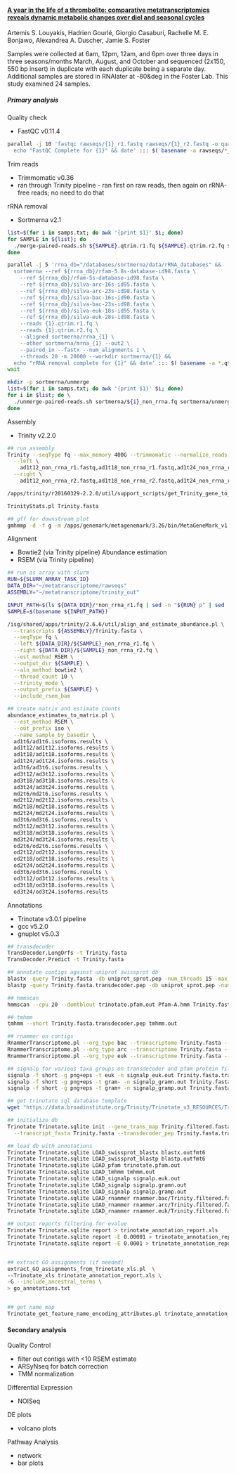 #### [A year in the life of a thrombolite: comparative metatranscriptomics reveals dynamic metabolic changes over diel and seasonal cycles](https://enviromicro-journals-onlinelibrary-wiley-com.ezproxy.lib.uconn.edu/doi/full/10.1111/1462-2920.14029)  
Artemis S. Louyakis, Hadrien Gourlé, Giorgio Casaburi, Rachelle M. E. Bonjawo, Alexandrea A. Duscher, Jamie S. Foster  

Samples were collected at 6am, 12pm, 12am, and 6pm over three days in three seasons/months March, August, and October and sequenced (2x150, 550 bp insert) in duplicate with each duplicate being a separate day. Additional samples are stored in RNAlater at -80&deg in the Foster Lab. This study examined 24 samples.  

##### Primary analysis

Quality check
- FastQC v0.11.4

```bash
parallel -j 10 'fastqc rawseqs/{1}_r1.fastq rawseqs/{1}_r2.fastq -o quality -t 5 &&
  echo "FastQC Complete for {1}" && date' ::: $( basename -a rawseqs/*_r1.fastq | cut -f 1 -d '_')
```

Trim reads
- Trimmomatic v0.36
- ran through Trinity pipeline - ran first on raw reads, then again on rRNA-free reads; no need to do that

rRNA removal
- Sortmerna v2.1

```bash
list=$(for i in samps.txt; do awk '{print $1}' $i; done)
for SAMPLE in ${list}; do
  ./merge-paired-reads.sh ${SAMPLE}.qtrim.r1.fq ${SAMPLE}.qtrim.r2.fq ${SAMPLE}.qtrim.merge.fq;
done

parallel -j 5 'rrna_db="/databases/sortmerna/data/rRNA_databases" &&
  sortmerna --ref ${rrna_db}/rfam-5.8s-database-id98.fasta \
    --ref ${rrna_db}/rfam-5s-database-id98.fasta \
    --ref ${rrna_db}/silva-arc-16s-id95.fasta \
    --ref ${rrna_db}/silva-arc-23s-id98.fasta \
    --ref ${rrna_db}/silva-bac-16s-id90.fasta \
    --ref ${rrna_db}/silva-bac-23s-id98.fasta \
    --ref ${rrna_db}/silva-euk-18s-id95.fasta \
    --ref ${rrna_db}/silva-euk-28s-id98.fasta \
    --reads {1}.qtrim.r1.fq \
    --reads {1}.qtrim.r2.fq \
    --aligned sortmerna/rrna_{1} \
    --other sortmerna/mrna_{1} --out2 \
    --paired_in --fastx --num_alignments 1 \
    --threads 20 -m 20000 --workdir sortmerna/{1} &&
  echo "rRNA removal complete for {1}" && date' ::: $( basename -a *.qtrim.r1.fq | cut -f 1 -d '_')
wait

mkdir -p sortmerna/unmerge
list=$(for i in samps.txt; do awk '{print $1}' $i; done)
for i in $list; do \
  ./unmerge-paired-reads.sh sortmerna/${i}_non_rrna.fq sortmerna/unmerge/${i}_non_rrna_r1.fq sortmerna/unmerge/${i}_non_rrna_r2.fq &
done
```

Assembly
- Trinity v2.2.0

```bash
## run assembly
Trinity --seqType fq --max_memory 400G --trimmomatic --normalize_reads --CPU 20 --output trinity_out \
  --left \
    ad1t12_non_rrna_r1.fastq,ad1t18_non_rrna_r1.fastq,ad1t24_non_rrna_r1.fastq,ad1t6_non_rrna_r1.fastq,ad3t12_non_rrna_r1.fastq,ad3t18_non_rrna_r1.fastq,ad3t24_non_rrna_r1.fastq,ad3t6_non_rrna_r1.fastq,md2t12_non_rrna_r1.fastq,md2t18_non_rrna_r1.fastq,md2t24_non_rrna_r1.fastq,md2t6_non_rrna_r1.fastq,md3t12_non_rrna_r1.fastq,md3t18_non_rrna_r1.fastq,md3t24_non_rrna_r1.fastq,md3t6_non_rrna_r1.fastq,od2t12_non_rrna_r1.fastq,od2t18_non_rrna_r1.fastq,od2t24_non_rrna_r1.fastq,od2t6_non_rrna_r1.fastq,od3t12_non_rrna_r1.fastq,od3t18_non_rrna_r1.fastq,od3t24_non_rrna_r1.fastq,od3t6_non_rrna_r1.fastq \
  --right \
    ad1t12_non_rrna_r2.fastq,ad1t18_non_rrna_r2.fastq,ad1t24_non_rrna_r2.fastq,ad1t6_non_rrna_r2.fastq,ad3t12_non_rrna_r2.fastq,ad3t18_non_rrna_r2.fastq,ad3t24_non_rrna_r2.fastq,ad3t6_non_rrna_r2.fastq,md2t12_non_rrna_r2.fastq,md2t18_non_rrna_r2.fastq,md2t24_non_rrna_r2.fastq,md2t6_non_rrna_r2.fastq,md3t12_non_rrna_r2.fastq,md3t18_non_rrna_r2.fastq,md3t24_non_rrna_r2.fastq,md3t6_non_rrna_r2.fastq,od2t12_non_rrna_r2.fastq,od2t18_non_rrna_r2.fastq,od2t24_non_rrna_r2.fastq,od2t6_non_rrna_r2.fastq,od3t12_non_rrna_r2.fastq,od3t18_non_rrna_r2.fastq,od3t24_non_rrna_r2.fastq,od3t6_non_rrna_r2.fastq

/apps/trinity/r20160329-2.2.0/util/support_scripts/get_Trinity_gene_to_trans_map.pl Trinity.fasta > Trinity.fasta.gene_trans_map

TrinityStats.pl Trinity.fasta

## gff for downstream plot
gmhmmp -d -f g -m /apps/genemark/metagenemark/3.26/bin/MetaGeneMark_v1.mod Trinity.filtered.fasta -o Trinity.filtered.gff
```

Alignment
- Bowtie2 (via Trinity pipeline)
Abundance estimation
- RSEM (via Trinity pipeline)

```bash
## run as array with slurm
RUN=${SLURM_ARRAY_TASK_ID}
DATA_DIR="~/metatranscriptome/rawseqs"
ASSEMBLY="~/metatranscriptome/trinity_out"

INPUT_PATH=$(ls ${DATA_DIR}/*non_rrna_r1.fq | sed -n "${RUN} p" | sed 's/_non_rrna_r1.fq//' )
SAMPLE=$(basename ${INPUT_PATH})

/isg/shared/apps/trinity/2.6.6/util/align_and_estimate_abundance.pl \
  --transcripts ${ASSEMBLY}/Trinity.fasta \
  --seqType fq \
  --left ${DATA_DIR}/${SAMPLE}_non_rrna_r1.fq \
  --right ${DATA_DIR}/${SAMPLE}_non_rrna_r2.fq \
  --est_method RSEM \
  --output_dir ${SAMPLE} \
  --aln_method bowtie2 \
  --thread_count 10 \
  --trinity_mode \
  --output_prefix ${SAMPLE} \
  --include_rsem_bam

## create matrix and estimate counts
abundance_estimates_to_matrix.pl \
  --est_method RSEM \
  --out_prefix iso \
  --name_sample_by_basedir \
  ad1t6/ad1t6.isoforms.results \
  ad1t12/ad1t12.isoforms.results \
  ad1t18/ad1t18.isoforms.results \
  ad1t24/ad1t24.isoforms.results \
  ad3t6/ad3t6.isoforms.results \
  ad3t12/ad3t12.isoforms.results \
  ad3t18/ad3t18.isoforms.results \
  ad3t24/ad3t24.isoforms.results \
  md2t6/md2t6.isoforms.results \
  md2t12/md2t12.isoforms.results \
  md2t18/md2t18.isoforms.results \
  md2t24/md2t24.isoforms.results \
  md3t6/md3t6.isoforms.results \
  md3t12/md3t12.isoforms.results \
  md3t18/md3t18.isoforms.results \
  md3t24/md3t24.isoforms.results \
  od2t6/od2t6.isoforms.results \
  od2t12/od2t12.isoforms.results \
  od2t18/od2t18.isoforms.results \
  od2t24/od2t24.isoforms.results \
  od3t6/od3t6.isoforms.results \
  od3t12/od3t12.isoforms.results \
  od3t18/od3t18.isoforms.results \
  od3t24/od3t24.isoforms.results
```

Annotations
- Trinotate v3.0.1 pipeline
- gcc v5.2.0
- gnuplot v5.0.3

```bash
## transdecoder
TransDecoder.LongOrfs -t Trinity.fasta
TransDecoder.Predict -t Trinity.fasta

## annotate contigs against uniprot swissprot db
blastx -query Trinity.fasta -db uniprot_sprot.pep -num_threads 15 -max_target_seqs 1 -outfmt 6 > blastx.outfmt6
blastp -query Trinity.fasta.transdecoder.pep -db uniprot_sprot.pep -num_threads 8 -max_target_seqs 1 -outfmt 6 > blastp.outfmt6

## hmmscan
hmmscan --cpu 20 --domtblout trinotate.pfam.out Pfam-A.hmm Trinity.fasta.transdecoder.pep

## tmhmm
tmhmm --short Trinity.fasta.transdecoder.pep tmhmm.out

## rnammer on contigs
RnammerTranscriptome.pl --org_type bac --transcriptome Trinity.fasta --path_to_rnammer /apps/trinotate/rnammer/1.2/rnammer
RnammerTranscriptome.pl --org_type arc --transcriptome Trinity.fasta --path_to_rnammer /apps/trinotate/rnammer/1.2/rnammer
RnammerTranscriptome.pl --org_type euk --transcriptome Trinity.fasta --path_to_rnammer /apps/trinotate/rnammer/1.2/rnammer

## signalp for various taxa groups on transdecoder and pfam protein files
signalp -f short -g png+eps -t euk -n signalp_euk.out Trinity.fasta.transdecoder.pep
signalp -f short -g png+eps -t gram- -n signalp_gramn.out Trinity.fasta.transdecoder.pep
signalp -f short -g png+eps -t gram+ -n signalp_gramp.out Trinity.fasta.transdecoder.pep

## get trinotate sql database template
wget "https://data.broadinstitute.org/Trinity/Trinotate_v3_RESOURCES/Trinotate_v3.sqlite.gz" -O Trinotate.sqlite.gz

## initialize db
Trinotate Trinotate.sqlite init --gene_trans_map Trinity.filtered.fasta.gene_trans_map \
  --transcript_fasta Trinity.fasta --transdecoder_pep Trinity.fasta.transdecoder.pep

## load db with annotations
Trinotate Trinotate.sqlite LOAD_swissprot_blastx blastx.outfmt6
Trinotate Trinotate.sqlite LOAD_swissprot_blastp blastp.outfmt6
Trinotate Trinotate.sqlite LOAD_pfam trinotate.pfam.out
Trinotate Trinotate.sqlite LOAD_tmhmm tmhmm.out
Trinotate Trinotate.sqlite LOAD_signalp signalp.euk.out
Trinotate Trinotate.sqlite LOAD_signalp signalp.gramn.out
Trinotate Trinotate.sqlite LOAD_signalp signalp.gramp.out
Trinotate Trinotate.sqlite LOAD_rnammer rnammer.bac/Trinity.filtered.fasta.rnammer.gff
Trinotate Trinotate.sqlite LOAD_rnammer rnammer.arc/Trinity.filtered.fasta.rnammer.gff
Trinotate Trinotate.sqlite LOAD_rnammer rnammer.euk/Trinity.filtered.fasta.rnammer.gff

## output reports filtering for evalue
Trinotate Trinotate.sqlite report > trinotate_annotation_report.xls
Trinotate Trinotate.sqlite report -E 0.00001 > trinotate_annotation_report_1e5.xls
Trinotate Trinotate.sqlite report -E 0.0001 > trinotate_annotation_report_1e4.xls


## extract GO assignments (if needed)
extract_GO_assignments_from_Trinotate_xls.pl  \
--Trinotate_xls trinotate_annotation_report.xls \
-G --include_ancestral_terms \
> go_annotations.txt


## get name map
Trinotate_get_feature_name_encoding_attributes.pl trinotate_annotation_report.xls > trinotate_annotation_report.xls.name_mappings
```

#### Secondary analysis

Quality Control
- filter out contigs with <10 RSEM estimate
- ARSyNseq for batch correction
- TMM normalization

Differential Expression
- NOISeq

DE plots
- volcano plots

Pathway Analysis
- network
- bar plots
